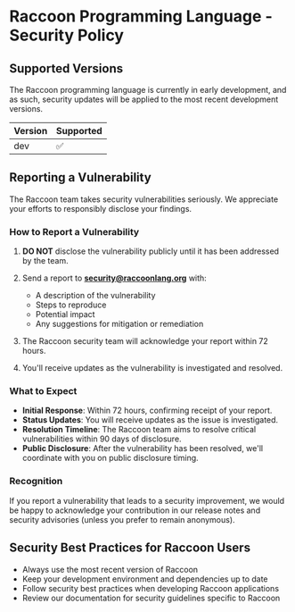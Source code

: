 # Raccoon Programming Language - Security Policy

## Supported Versions

The Raccoon programming language is currently in early development, and as such, security updates will be applied to the most recent development versions.

| Version | Supported          |
| ------- | ------------------ |
| dev     | :white_check_mark: |

## Reporting a Vulnerability

The Raccoon team takes security vulnerabilities seriously. We appreciate your efforts to responsibly disclose your findings.

### How to Report a Vulnerability

1. **DO NOT** disclose the vulnerability publicly until it has been addressed by the team.

2. Send a report to **security@raccoonlang.org** with:
   - A description of the vulnerability
   - Steps to reproduce
   - Potential impact
   - Any suggestions for mitigation or remediation

3. The Raccoon security team will acknowledge your report within 72 hours.

4. You'll receive updates as the vulnerability is investigated and resolved.

### What to Expect

- **Initial Response**: Within 72 hours, confirming receipt of your report.
- **Status Updates**: You will receive updates as the issue is investigated.
- **Resolution Timeline**: The Raccoon team aims to resolve critical vulnerabilities within 90 days of disclosure.
- **Public Disclosure**: After the vulnerability has been resolved, we'll coordinate with you on public disclosure timing.

### Recognition

If you report a vulnerability that leads to a security improvement, we would be happy to acknowledge your contribution in our release notes and security advisories (unless you prefer to remain anonymous).

## Security Best Practices for Raccoon Users

- Always use the most recent version of Raccoon
- Keep your development environment and dependencies up to date
- Follow security best practices when developing Raccoon applications
- Review our documentation for security guidelines specific to Raccoon